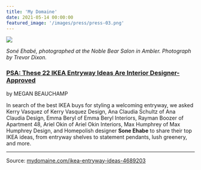 ```yaml
---
title: 'My Domaine'
date: 2021-05-14 00:00:00
featured_image: '/images/press/press-03.png'
---
```


![]({{site.baseurl}}/images/press/press-03.png)

_Soné Ehabé, photographed at the Noble Bear Salon in Ambler. Photograph by Trevor Dixon._

### [PSA: These 22 IKEA Entryway Ideas Are Interior Designer-Approved](https://www.mydomaine.com/ikea-entryway-ideas-4689203)

by MEGAN BEAUCHAMP

In search of the best IKEA buys for styling a welcoming entryway, we asked Kerry Vasquez of Kerry Vasquez Design, Ana Claudia Schultz of Ana Claudia Design, Emma Beryl of Emma Beryl Interiors, Rayman Boozer of Apartment 48, Ariel Okin of Ariel Okin Interiors, Max Humphrey of Max Humphrey Design, and Homepolish designer **Sone Ehabe** to share their top IKEA ideas, from entryway shelves to statement pendants, lush greenery, and more.

<hr>

Source: [mydomaine.com/ikea-entryway-ideas-4689203](https://www.mydomaine.com/ikea-entryway-ideas-4689203)